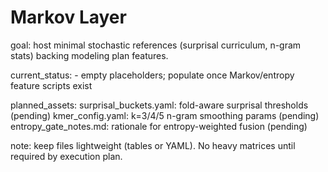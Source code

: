 # Markov Layer

goal: host minimal stochastic references (surprisal curriculum, n-gram stats) backing modeling plan features.

current_status:
	- empty placeholders; populate once Markov/entropy feature scripts exist

planned_assets:
	surprisal_buckets.yaml: fold-aware surprisal thresholds (pending)
	kmer_config.yaml: k=3/4/5 n-gram smoothing params (pending)
	entropy_gate_notes.md: rationale for entropy-weighted fusion (pending)

note: keep files lightweight (tables or YAML). No heavy matrices until required by execution plan.